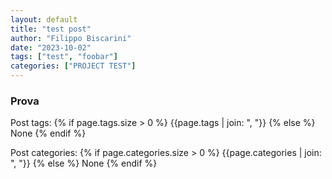 ```yaml
---
layout: default
title: "test post"
author: "Filippo Biscarini"
date: "2023-10-02"
tags: ["test", "foobar"]
categories: ["PROJECT TEST"]
---
```


### Prova

Post tags: 
{% if page.tags.size > 0 %}
  {{page.tags | join: ", "}}
{% else %}
 None
{% endif %}


Post categories:
{% if page.categories.size > 0 %}
  {{page.categories | join: ", "}}
{% else %}
 None
{% endif %}
